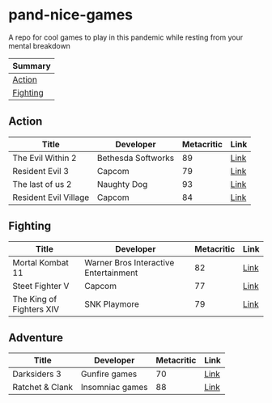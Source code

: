 # pand-nice-games
A repo for cool games to play in this pandemic while resting from your mental breakdown

|Summary|
|---|
|[Action](#action)|
|[Fighting](#fighting)

## Action
|Title|Developer|Metacritic|Link
|---|---|---|---|
|The Evil Within 2|Bethesda Softworks|89|[Link](https://store.playstation.com/pt-br/product/UP1003-CUSA06166_00-PRJGDN0000000000)|
|Resident Evil 3|Capcom|79|[Link](https://www.metacritic.com/game/playstation-4/resident-evil-3)|
|The last of us 2|Naughty Dog |93|[Link](https://www.metacritic.com/game/playstation-4/the-last-of-us-part-ii)|
|Resident Evil Village|Capcom|84|[Link](https://www.metacritic.com/game/playstation-5/resident-evil-village)|

## Fighting
|Title|Developer|Metacritic|Link|
|---|---|---|---|
|Mortal Kombat 11|Warner Bros Interactive Entertainment|82|[Link](https://www.mortalkombat.com/)|
|Steet Fighter V|Capcom|77|[Link](https://www.metacritic.com/game/playstation-4/street-fighter-v)|
|The King of Fighters XIV|SNK Playmore|79|[Link](https://www.metacritic.com/game/playstation-4/the-king-of-fighters-xiv)|

## Adventure
|Title|Developer|Metacritic|Link|
|---|---|---|---|
|Darksiders 3|Gunfire games|70|[Link](https://www.metacritic.com/game/playstation-4/darksiders-iii)|
|Ratchet & Clank|Insomniac games|88|[Link](https://www.metacritic.com/game/playstation-5/ratchet-clank-rift-apart)|
